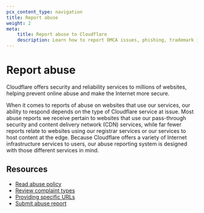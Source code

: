 ```yaml
---
pcx_content_type: navigation
title: Report abuse
weight: 2
meta:
    title: Report abuse to Cloudflare
    description: Learn how to report DMCA issues, phishing, trademark infringement, malware sites, child exploitation material, and more to Cloudflare's Trust and Safety team.
---
```


# Report abuse

Cloudflare offers security and reliability services to millions of websites, helping prevent online abuse and make the Internet more secure. 

When it comes to reports of abuse on websites that use our services, our ability to respond depends on the type of Cloudflare service at issue. Most abuse reports we receive pertain to websites that use our pass-through security and content delivery network (CDN) services, while far fewer reports relate to websites using our registrar services or our services to host content at the edge. Because Cloudflare offers a variety of Internet infrastructure services to users, our abuse reporting system is designed with those different services in mind.

## Resources

- [Read abuse policy](https://www.cloudflare.com/trust-hub/abuse-approach/)
- [Review complaint types](/fundamentals/reference/report-abuse/complaint-types/)
- [Providing specific URLs](/fundamentals/reference/report-abuse/provide-specific-urls/)
- [Submit abuse report](https://www.cloudflare.com/abuse/form)
